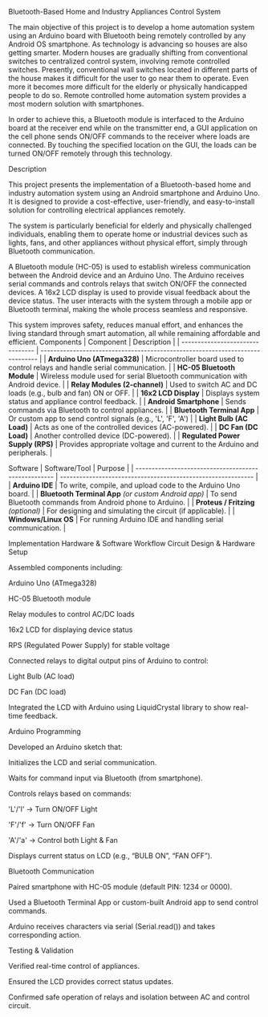 Bluetooth-Based Home and Industry Appliances Control System

The main objective of this project is to develop a home automation system using an Arduino board with Bluetooth being remotely controlled by any Android OS smartphone. As technology is advancing so houses are also getting smarter. Modern houses are gradually shifting from conventional switches to centralized control system, involving remote controlled switches. Presently, conventional wall switches located in different parts of the house makes it difficult for the user to go near them to operate. Even more it becomes more difficult for the elderly or physically handicapped people to do so. Remote controlled home automation system provides a most modern solution with smartphones.

In order to achieve this, a Bluetooth module is interfaced to the Arduino board at the receiver end while on the transmitter end, a GUI application on the cell phone sends ON/OFF commands to the receiver where loads are connected. By touching the specified location on the GUI, the loads can be turned ON/OFF remotely through this technology.

Description

This project presents the implementation of a Bluetooth-based home and industry automation system using an Android smartphone and Arduino Uno. It is designed to provide a cost-effective, user-friendly, and easy-to-install solution for controlling electrical appliances remotely.

The system is particularly beneficial for elderly and physically challenged individuals, enabling them to operate home or industrial devices such as lights, fans, and other appliances without physical effort, simply through Bluetooth communication.

A Bluetooth module (HC-05) is used to establish wireless communication between the Android device and an Arduino Uno. The Arduino receives serial commands and controls relays that switch ON/OFF the connected devices. A 16x2 LCD display is used to provide visual feedback about the device status. The user interacts with the system through a mobile app or Bluetooth terminal, making the whole process seamless and responsive.

This system improves safety, reduces manual effort, and enhances the living standard through smart automation, all while remaining affordable and efficient.
Components
| Component                        | Description                                                                   |
| -------------------------------- | ----------------------------------------------------------------------------- |
| **Arduino Uno (ATmega328)**      | Microcontroller board used to control relays and handle serial communication. |
| **HC-05 Bluetooth Module**       | Wireless module used for serial Bluetooth communication with Android device.  |
| **Relay Modules (2-channel)**    | Used to switch AC and DC loads (e.g., bulb and fan) ON or OFF.                |
| **16x2 LCD Display**             | Displays system status and appliance control feedback.                        |
| **Android Smartphone**           | Sends commands via Bluetooth to control appliances.                           |
| **Bluetooth Terminal App**       | Or custom app to send control signals (e.g., 'L', 'F', 'A')                   |
| **Light Bulb (AC Load)**         | Acts as one of the controlled devices (AC-powered).                           |
| **DC Fan (DC Load)**             | Another controlled device (DC-powered).                                       |
| **Regulated Power Supply (RPS)** | Provides appropriate voltage and current to the Arduino and peripherals.      |

Software
| Software/Tool                                        | Purpose                                                      |
| ---------------------------------------------------- | ------------------------------------------------------------ |
| **Arduino IDE**                                      | To write, compile, and upload code to the Arduino Uno board. |
| **Bluetooth Terminal App** *(or custom Android app)* | To send Bluetooth commands from Android phone to Arduino.    |
| **Proteus / Fritzing** *(optional)*                  | For designing and simulating the circuit (if applicable).    |
| **Windows/Linux OS**                                 | For running Arduino IDE and handling serial communication.   |

Implementation
Hardware & Software Workflow
Circuit Design & Hardware Setup

Assembled components including:

Arduino Uno (ATmega328)

HC-05 Bluetooth module

Relay modules to control AC/DC loads

16x2 LCD for displaying device status

RPS (Regulated Power Supply) for stable voltage

Connected relays to digital output pins of Arduino to control:

Light Bulb (AC load)

DC Fan (DC load)

Integrated the LCD with Arduino using LiquidCrystal library to show real-time feedback.

Arduino Programming

Developed an Arduino sketch that:

Initializes the LCD and serial communication.

Waits for command input via Bluetooth (from smartphone).

Controls relays based on commands:

'L'/'l' → Turn ON/OFF Light

'F'/'f' → Turn ON/OFF Fan

'A'/'a' → Control both Light & Fan

Displays current status on LCD (e.g., “BULB ON”, “FAN OFF”).

Bluetooth Communication

Paired smartphone with HC-05 module (default PIN: 1234 or 0000).

Used a Bluetooth Terminal App or custom-built Android app to send control commands.

Arduino receives characters via serial (Serial.read()) and takes corresponding action.

Testing & Validation

Verified real-time control of appliances.

Ensured the LCD provides correct status updates.

Confirmed safe operation of relays and isolation between AC and control circuit.




